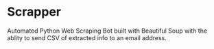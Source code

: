 # Scrapper

Automated Python Web Scraping Bot built with Beautiful Soup with the ablity to send CSV of extracted info to an email address.
